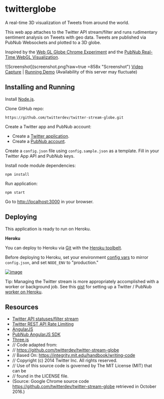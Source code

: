 twitterglobe
==========

A real-time 3D visualization of Tweets from around the world.

This web app attaches to the Twitter API stream/filter and runs rudimentary sentiment analysis on Tweets with geo data. Tweets are published via PubNub Websockets and plotted to a 3D globe.

Inspired by the [Web GL Globe Chrome Experiment](http://www.chromeexperiments.com/globe) and the [PubNub Real-Time WebGL Visualization](http://www.pubnub.com/blog/creating-real-time-webgl-visualizations/).

![Screenshot](screenshot.png?raw=true =858x "Screenshot")
[Video Capture](https://vimeo.com/104759844) | [Running Demo](http://twitter-stream-globe.herokuapp.com/) (Availability of this server may fluctuate)

Installing and Running
----

Install [Node.js](http://nodejs.org/).

Clone GitHub repo:

```
https://github.com/twitterdev/twitter-stream-globe.git
```

Create a Twitter app and PubNub account:

- Create a [Twitter application](https://apps.twitter.com).
- Create a [PubNub account](https://admin.pubnub.com/#signup).

Create a `config.json` file using `config.sample.json` as a template. Fill in your Twitter App API and PubNub keys.


Install node module dependencies:

```
npm install
```

Run application:

```
npm start
```

Go to [http://localhost:3000](http://localhost:3000) in your browser.


Deploying
---
This application is ready to run on Heroku.

**Heroku**

You can deploy to Heroku via [Git](https://devcenter.heroku.com/articles/git) with the [Heroku toolbelt](https://toolbelt.heroku.com/).

Before deploying to Heroku, set your environment [config vars](https://devcenter.heroku.com/articles/config-vars) to mirror `config.json`, and set `NODE_ENV` to "production."

[![image](https://www.herokucdn.com/deploy/button.png)](https://heroku.com/deploy?template=https://github.com/twitterdev/twitter-stream-globe/tree/master)

Tip: Managing the Twitter stream is more appropriately accomplished with a worker or background job. See this [gist](https://gist.github.com/stephenlb/36aef15a165d5bad0d82) for setting up a Twitter / PubNub [worker on Heroku](https://devcenter.heroku.com/articles/background-jobs-queueing). 


Resources
----
- [Twitter API statuses/filter stream](https://dev.twitter.com/streaming/reference/post/statuses/filter)
- [Twitter REST API Rate Limiting](https://dev.twitter.com/rest/public/rate-limiting)
- [AngularJS](https://angularjs.org/)
- [PubNub AngularJS SDK](https://github.com/pubnub/pubnub-angular)
- [Three.js](http://threejs.org/)
- // Code adapted from:
- // https://github.com/twitterdev/twitter-stream-globe
- // Based On: https://integrity.mit.edu/handbook/writing-code
- // Copyright (c) 2014 Twitter Inc. All rights reserved.
- // Use of this source code is governed by The MIT License (MIT) that can be
- // found in the LICENSE file.
- (Source: Google Chrome source code https://github.com/twitterdev/twitter-stream-globe retrieved in October 2016.)
